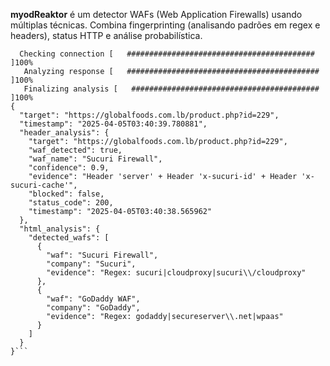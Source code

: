
**myodReaktor** é um detector WAFs (Web Application Firewalls) usando múltiplas técnicas. 
Combina fingerprinting (analisando padrões em regex e headers), status HTTP e análise probabilística.



```
  Checking connection [   ##########################################     ]100%
   Analyzing response [   ###########################################     ]100%
   Finalizing analysis [   ##########################################     ]100%
{
  "target": "https://globalfoods.com.lb/product.php?id=229",
  "timestamp": "2025-04-05T03:40:39.780881",
  "header_analysis": {
    "target": "https://globalfoods.com.lb/product.php?id=229",
    "waf_detected": true,
    "waf_name": "Sucuri Firewall",
    "confidence": 0.9,
    "evidence": "Header 'server' + Header 'x-sucuri-id' + Header 'x-sucuri-cache'",
    "blocked": false,
    "status_code": 200,
    "timestamp": "2025-04-05T03:40:38.565962"
  },
  "html_analysis": {
    "detected_wafs": [
      {
        "waf": "Sucuri Firewall",
        "company": "Sucuri",
        "evidence": "Regex: sucuri|cloudproxy|sucuri\\/cloudproxy"
      },
      {
        "waf": "GoDaddy WAF",
        "company": "GoDaddy",
        "evidence": "Regex: godaddy|secureserver\\.net|wpaas"
      }
    ]
  }
}```

